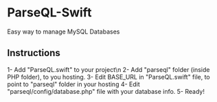 # ParseQL-Swift
Easy way to manage MySQL Databases

## Instructions
1- Add "ParseQL.swift" to your project\n
2- Add "parseql" folder (inside PHP folder), to you hosting.
3- Edit BASE_URL in "ParseQL.swift" file, to point to "parseql" folder in your hosting
4- Edit "parseql/config/database.php" file with your database info.
5- Ready!
